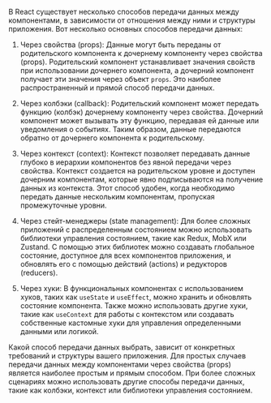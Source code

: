 В React существует несколько способов передачи данных между компонентами, в зависимости от отношения между ними и структуры приложения. Вот несколько основных способов передачи данных:

1. Через свойства (props): Данные могут быть переданы от родительского компонента к дочернему компоненту через свойства (props). Родительский компонент устанавливает значения свойств при использовании дочернего компонента, а дочерний компонент получает эти значения через объект `props`. Это наиболее распространенный и прямой способ передачи данных.

2. Через колбэки (callback): Родительский компонент может передать функцию (колбэк) дочернему компоненту через свойства. Дочерний компонент может вызывать эту функцию, передавая ей данные или уведомления о событиях. Таким образом, данные передаются обратно от дочернего компонента к родительскому.

3. Через контекст (context): Контекст позволяет передавать данные глубоко в иерархии компонентов без явной передачи через свойства. Контекст создается на родительском уровне и доступен дочерним компонентам, которые явно подписываются на получение данных из контекста. Этот способ удобен, когда необходимо передать данные нескольким компонентам, пропуская промежуточные уровни.

4. Через стейт-менеджеры (state management): Для более сложных приложений с распределенным состоянием можно использовать библиотеки управления состоянием, такие как Redux, MobX или Zustand. С помощью этих библиотек можно создавать глобальное состояние, доступное для всех компонентов приложения, и обновлять его с помощью действий (actions) и редукторов (reducers).

5. Через хуки: В функциональных компонентах с использованием хуков, таких как `useState` и `useEffect`, можно хранить и обновлять состояние компонента. Также можно использовать другие хуки, такие как `useContext` для работы с контекстом или создавать собственные кастомные хуки для управления определенными данными или логикой.

Какой способ передачи данных выбрать, зависит от конкретных требований и структуры вашего приложения. Для простых случаев передачи данных между компонентами через свойства (props) является наиболее простым и прямым способом. При более сложных сценариях можно использовать другие способы передачи данных, такие как колбэки, контекст или библиотеки управления состоянием.